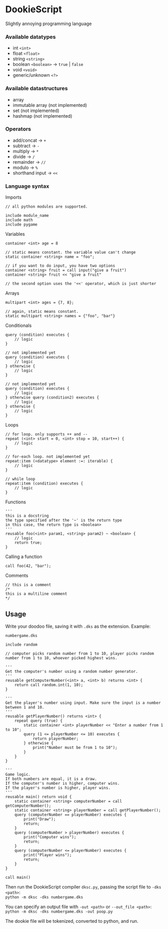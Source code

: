 # DookieScript
Slightly annoying programming language

### Available datatypes
- int `<int>`
- float `<float>`
- string `<string>`
- boolean `<boolean>` -> `true` | `false`
- void `<void>`
- generic/unknown `<?>`

### Available datastructures
- array
- immutable array (not implemented)
- set (not implemented)
- hashmap (not implemented)

### Operators
- add/concat -> `+`
- subtract -> `-`
- multiply -> `*`
- divide -> `/`
- remainder -> `//`
- modulo -> `%`
- shorthand input -> `<<`

### Language syntax
Imports
```
// all python modules are supported.

include module_name
include math
include pygame
```
Variables
```
container <int> age = 8

// static means constant. the variable value can't change
static container <string> name = "foo";

// if you want to do input, you have two options
container <string> fruit = call input("give a fruit")
container <string> fruit << "give a fruit"

// the second option uses the '<<' operator, which is just shorter
```
Arrays
```
multipart <int> ages = {7, 8};

// again, static means constant.
static multipart <string> names = {"foo", "bar"}
```

Conditionals
```
query (condition) executes {
    // logic
}

// not implemented yet
query (condition) executes {
    // logic
} otherwise {
    // logic
}

// not implemented yet
query (condition) executes {
    // logic
} otherwise query (condition2) executes {
    // logic
} otherwise {
    // logic
}
```

Loops
```
// for loop. only supports ++ and --
repeat (<int> start = 0, <int> stop = 10, start++) {
    // logic
}

// for-each loop. not implemented yet
repeat:item (<datatype> element :=: iterable) {
    // logic
}

// while loop
repeat:item (condition) executes {
    // logic
}
```

Functions
```
'''
this is a docstring
the type specified after the '~' is the return type
in this case, the return type is <boolean>
'''
reusable foo(<int> param1, <string> param2) ~ <boolean> {
    // logic
    return true;
}
```

Calling a function
```
call foo(42, "bar");
```

Comments
```
// this is a comment
/*
this is a multiline comment
*/
```

## Usage
Write your doodoo file, saving it with `.dks` as the extension. Example:

`numbergame.dks`
```
include random

// computer picks random number from 1 to 10, player picks random number from 1 to 10, whoever picked highest wins.

'''
Get the computer's number using a random number generator.
'''
reusable getComputerNumber(<int> a, <int> b) returns <int> {
    return call random.int(1, 10);
}

'''
Get the player's number using input. Make sure the input is a number between 1 and 10.
'''
reusable getPlayerNumber() returns <int> {
    repeat query (true) {
        static container <int> playerNumber << "Enter a number from 1 to 10";
        query (1 <= playerNumber <= 10) executes {
            return playerNumber;
        } otherwise {
            print("Number must be from 1 to 10");
        }
    }
}

'''
Game logic.
If both numbers are equal, it is a draw.
If the computer's number is higher, computer wins.
If the player's number is higher, player wins.
'''
reusable main() return void {
    static container <string> computerNumber = call getComputerNumber();
    static container <string> playerNumber = call getPlayerNumber();
    query (computerNumber == playerNumber) executes {
        print("Draw");
        return;
    }
    query (computerNumber > playerNumber) executes {
        print("Computer wins");
        return;
    }
    query (computerNumber <= playerNumber) executes {
        print("Player wins");
        return;
    }
}

call main()
```

Then run the DookieScript compiler `dksc.py`, passing the script file to `-dks <path>`:  
`python -m dksc -dks numbergame.dks`

You can specify an output file with `-out <path>` or `--out_file <path>`:  
`python -m dksc -dks numbergame.dks -out poop.py`

The dookie file will be tokenized, converted to python, and run.